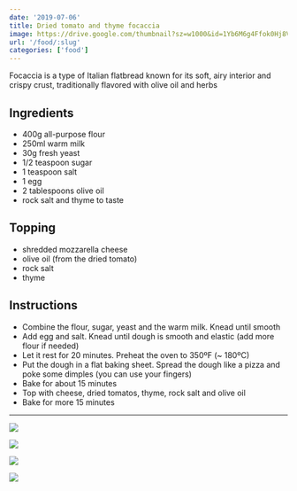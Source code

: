 ```yaml
---
date: '2019-07-06'
title: Dried tomato and thyme focaccia
image: https://drive.google.com/thumbnail?sz=w1000&id=1Yb6M6g4Ffok0Hj8VttRiFnK3wh8QHjCT
url: '/food/:slug'
categories: ['food']
---
```


Focaccia is a type of Italian flatbread known for its soft, airy interior and crispy crust, traditionally flavored with olive oil and herbs

<!--more-->

## Ingredients

  - 400g all-purpose flour
  - 250ml warm milk
  - 30g fresh yeast
  - 1/2 teaspoon sugar
  - 1 teaspoon salt
  - 1 egg
  - 2 tablespoons olive oil
  - rock salt and thyme to taste

## Topping

  - shredded mozzarella cheese
  - olive oil (from the dried tomato)
  - rock salt
  - thyme

## Instructions

  - Combine the flour, sugar, yeast and the warm milk. Knead until smooth
  - Add egg and salt. Knead until dough is smooth and elastic (add more flour if needed)
  - Let it rest for 20 minutes. Preheat the oven to 350ºF (~ 180ºC)
  - Put the dough in a flat baking sheet. Spread the dough like a pizza and poke some dimples (you can use your fingers)
  - Bake for about 15 minutes
  - Top with cheese, dried tomatos, thyme, rock salt and olive oil
  - Bake for more 15 minutes

* * * 

![](https://drive.google.com/thumbnail?sz=w1000&id=1wnQVDf_KbukoPf5OlpIODL-smF0WTwnE)

![](https://drive.google.com/thumbnail?sz=w1000&id=13P5Nre9-fop53Ba7pqMo5GqA-rranL4y)

![](https://drive.google.com/thumbnail?sz=w1000&id=11xX0QucygoVivmCsUtv1i_vZiXl1OZhY)

![](https://drive.google.com/thumbnail?sz=w1000&id=1X3lWuRYsialq6O165RyO09jEvKxkpZyU)

